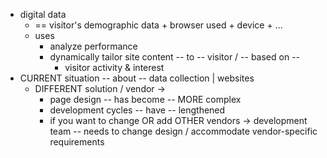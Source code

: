 * digital data
  * == visitor's demographic data + browser used + device + ...
  * uses
    * analyze performance
    * dynamically tailor site content -- to -- visitor / -- based on -- 
      * visitor activity & interest
* CURRENT situation -- about -- data collection | websites
  * DIFFERENT solution / vendor ->
    * page design -- has become -- MORE complex
    * development cycles -- have -- lengthened
    * if you want to change OR add OTHER vendors -> development team -- needs to change design / accommodate vendor-specific requirements  

